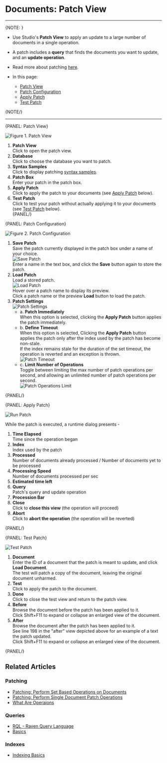 ﻿# Documents: Patch View
---

{NOTE: }

* Use Studio's **Patch View** to apply an update to a large number of documents in a single operation.  
* A patch includes a **query** that finds the documents you want to update, and an **update operation**.  
* Read more about patching [here](../../../client-api/operations/patching/set-based).  

* In this page:  
  * [Patch View](../../../studio/database/documents/patch-view#patch-view)  
  * [Patch Configuration](../../../studio/database/documents/patch-view#patch-configuration)  
  * [Apply Patch](../../../studio/database/documents/patch-view#apply-patch)  
  * [Test Patch](../../../studio/database/documents/patch-view#test-patch)  

{NOTE/}

---

{PANEL: Patch View}

![Figure 1. Patch View](images/patch-view-1.png "Figure 1. Patch View")

1. **Patch View**  
   Click to open the patch view.  
2. **Database**  
   Click to choose the database you want to patch.  
3. **Syntax Samples**  
   Click to display patching [syntax samples](../../../client-api/operations/patching/set-based#examples).  
4. **Patch Box**  
   Enter your patch in the patch box.  
5. **Apply Patch**  
   Click to apply the patch to your documents (see [Apply Patch](../../../studio/database/documents/patch-view#apply-patch) below).  
6. **Test Patch**  
   Click to test your patch without actually applying it to your documents (see [Test Patch](../../../studio/database/documents/patch-view#test-patch) below).  
{PANEL/}

{PANEL: Patch Configuration}

![Figure 2. Patch Configuration](images/patch-view-2.png "Figure 2. Patch Configuration")

1. **Save Patch**  
   Save the patch currently displayed in the patch box under a name of your choice.  
   ![Save Patch](images/patch-view-save-patch.png "Save Patch")  
   Enter a name in the text box, and click the **Save** button again to store the patch.  
2. **Load Patch**  
   Load a stored patch.  
   ![Load Patch](images/patch-view-load-patch.png "Load Patch")  
   Hover over a patch name to display its preview.  
   Click a patch name or the preview **Load** button to load the patch.  
3. **Patch Settings**  
   ![Patch Settings](images/patch-view-settings.png "Patch Settings")  
    * a. **Patch Immediately**  
         When this option is selected, clicking the **Apply Patch** button applies 
         the patch immediately.  
    * b. **Define Timeout**  
         When this option is selected, Clicking the **Apply Patch** button 
         applies the patch only after the index used by the patch has become 
         non-stale.  
         If the index remains stale for the duration of the set timeout, 
         the operation is reverted and an exception is thrown.  
         ![Patch Timeout](images/patch-view-timeout.png "Patch Timeout")  
    * c. **Limit Number of Operations**  
         Toggle between limiting the max number of patch operations per second, 
         and allowing an unlimited number of patch operations per second.  
         ![Patch Operations Limit](images/patch-view-operations-limit.png "Patch Operations Limit")  

{PANEL/}

{PANEL: Apply Patch}

![Run Patch](images/patch-view-apply-patch.png "Run Patch")  

While the patch is executed, a runtime dialog presents -  

1. **Time Elapsed**  
   Time since the operation began  
2. **Index**  
   Index used by the patch  
3. **Processed**  
   Number of documents already processed / Number of documents yet to be processed  
4. **Processing Speed**  
   Number of documents processed per sec  
5. **Estimated time left**  
6. **Query**  
   Patch's query and update operation  
7. **Procession Bar**  
8. **Close**  
   Click to **close this view** (the operation will proceed)  
9. **Abort**  
   Click to **abort the operation** (the operation will be reverted)  

{PANEL/}

{PANEL: Test Patch}

![Test Patch](images/patch-view-test-patch.png "Test Patch")  

1. **Document**  
    Enter the ID of a document that the patch is meant to update, and click **Load Document**.  
    The test will patch a copy of the document, leaving the original document unharmed.  
2. **Test**  
   Click to apply the patch to the document.  
3. **Done**  
   Click to close the test view and return to the patch view.  
4. **Before**  
   Browse the document before the patch has been applied to it.  
   Click Shift+F11 to expand or collapse an enlarged view of the document.  
5. **After**  
   Browse the document after the patch has been applied to it.  
   See line 198 in the "after" view depicted above for an example of a text the patch updated.  
   Click Shift+F11 to expand or collapse an enlarged view of the document.  

{PANEL/}

## Related Articles

### Patching
- [Patching: Perform Set Based Operations on Documents](../../../client-api/operations/patching/set-based)  
- [Patching: Perform Single Document Patch Operations](../../../client-api/operations/patching/single-document)  
- [What Are Operaions](../../../client-api/operations/what-are-operations)  

### Queries
- [RQL - Raven Query Language](../../../indexes/querying/what-is-rql)  
- [Basics](../../../indexes/querying/basics)  

### Indexes
- [Indexing Basics](../../../indexes/indexing-basics)  
